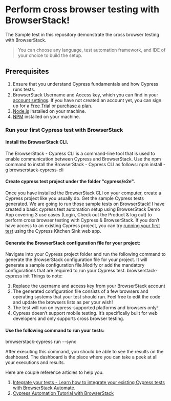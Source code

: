 # Perform cross browser testing with BrowserStack!  

The Sample test in this repository demonstrate the cross browser testing with BrowserStack.

>You can choose any language, test automation framework, and IDE of your choice to build the setup. 

## Prerequisites 
1. Ensure that you understand Cypress fundamentals and how Cypress runs tests.
2. BrowserStack Username and Access key, which you can find in your [account settings](https://www.browserstack.com/accounts/settings). If you have not created an account yet, you can sign up for a [Free Trial](https://www.browserstack.com/automate) or [purchase a plan](https://www.browserstack.com/accounts/settings).
3. [Node.js](https://nodejs.org/en/download/) installed on your machine.
5. [NPM](https://docs.npmjs.com/) installed on your machine.

### Run your first Cypress test with BrowserStack
#### Install the BrowserStack CLI. 
The BrowserStack - Cypress CLI is a command-line tool that is used to enable communication between Cypress and BrowserStack. Use the npm command to install the BrowserStack - Cypress CLI as follows:
npm install -g browserstack-cypress-cli
#### Create cypress test project under the folder "cypress/e2e". 
Once you have installed the BrowserStack CLI on your computer, create a Cypress project like you usually do. Get the sample Cypress tests generated. We are going to run those sample tests on BrowserStack! I have created a basic cypress test automation setup using BrowserStack Demo App covering 3 use cases (Login, Check out the Product & log out) to perform cross browser testing with Cypress & BrowserStack. 
If you don’t have access to an existing Cypress project, you can try [running your first test](https://www.browserstack.com/docs/automate/cypress) using the Cypress Kitchen Sink web app.
#### Generate the BrowserStack configuration file for your project:
Navigate into your Cypress project folder and run the following command to generate the BrowserStack configuration file for your project. It will generate a sample configuration file.Modify or add the mandatory configurations that are required to run your Cypress test.
browserstack-cypress init
Things to note:
1. Replace the username and access key from your BrowserStack account
2. The generated configuration file consists of a few browsers and operating systems that your test should run. Feel free to edit the code and update the browsers lists as per your wish! 
3. The test will run on cypress-supported platforms and browsers only!
4. Cypress doesn’t support mobile testing. It’s specifically built for web developers and only supports cross browser testing. 

#### Use the following command to run your tests:
browserstack-cypress run --sync

After executing this command, you should be able to see the results on the dashboard. The dashboard is the place where you can take a peek at all your executions and results.

Here are couple reference articles to help you. 
1. [Integrate your tests - Learn how to integrate your existing Cypress tests with BrowserStack Automate.](https://www.browserstack.com/docs/automate/cypress/integrate-your-test)
2. [Cypress Automation Tutorial with BrowserStack ](https://www.browserstack.com/guide/cypress-automation-tutorial) 














